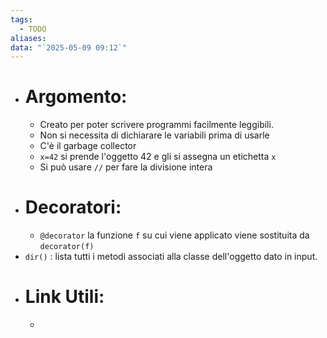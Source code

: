 ```yaml
---
tags:
  - TODO
aliases: 
data: "`2025-05-09 09:12`"
---
```

- # Argomento:
	- Creato per poter scrivere programmi facilmente leggibili.
	- Non si necessita di dichiarare le variabili prima di usarle
	- C'è il garbage collector
	- `x=42` si prende l'oggetto 42 e gli si assegna un etichetta `x`
	- Si può usare `//` per fare la divisione intera
- # Decoratori:
	- `@decorator` la funzione `f` su cui viene applicato viene sostituita da `decorator(f)`
- `dir()` : lista tutti i metodi associati alla classe dell'oggetto dato in input.
- # Link Utili:
	- 